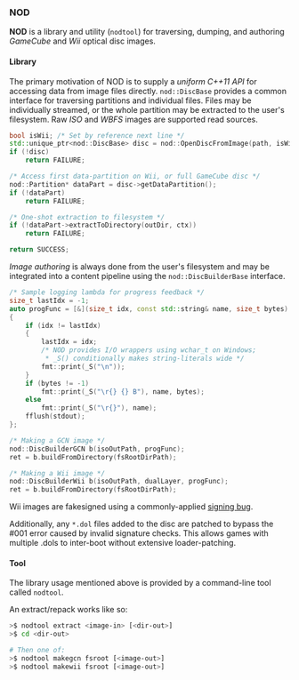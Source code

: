 ### NOD

**NOD** is a library and utility (`nodtool`) for traversing, dumping, and authoring
*GameCube* and *Wii* optical disc images.

#### Library

The primary motivation of NOD is to supply a *uniform C++11 API* for accessing data
from image files directly. `nod::DiscBase` provides a common interface for traversing partitions
and individual files. Files may be individually streamed, or the whole partition may be extracted
to the user's filesystem. Raw *ISO* and *WBFS* images are supported read sources.

```cpp
bool isWii; /* Set by reference next line */
std::unique_ptr<nod::DiscBase> disc = nod::OpenDiscFromImage(path, isWii);
if (!disc)
    return FAILURE;

/* Access first data-partition on Wii, or full GameCube disc */
nod::Partition* dataPart = disc->getDataPartition();
if (!dataPart)
    return FAILURE;

/* One-shot extraction to filesystem */
if (!dataPart->extractToDirectory(outDir, ctx))
    return FAILURE;

return SUCCESS;
```

*Image authoring* is always done from the user's filesystem and may be integrated into
a content pipeline using the `nod::DiscBuilderBase` interface.

```cpp
/* Sample logging lambda for progress feedback */
size_t lastIdx = -1;
auto progFunc = [&](size_t idx, const std::string& name, size_t bytes)
{
    if (idx != lastIdx)
    {
        lastIdx = idx;
        /* NOD provides I/O wrappers using wchar_t on Windows;
         * _S() conditionally makes string-literals wide */
        fmt::print(_S("\n"));
    }
    if (bytes != -1)
        fmt::print(_S("\r{} {} B"), name, bytes);
    else
        fmt::print(_S("\r{}"), name);
    fflush(stdout);
};

/* Making a GCN image */
nod::DiscBuilderGCN b(isoOutPath, progFunc);
ret = b.buildFromDirectory(fsRootDirPath);

/* Making a Wii image */
nod::DiscBuilderWii b(isoOutPath, dualLayer, progFunc);
ret = b.buildFromDirectory(fsRootDirPath);
```

Wii images are fakesigned using a commonly-applied [signing bug](http://wiibrew.org/wiki/Signing_bug).

Additionally, any `*.dol` files added to the disc are patched to bypass the #001 error caused by invalid signature checks.
This allows games with multiple .dols to inter-boot without extensive loader-patching.

#### Tool

The library usage mentioned above is provided by a command-line tool called `nodtool`.

An extract/repack works like so:

```sh
>$ nodtool extract <image-in> [<dir-out>]
>$ cd <dir-out>

# Then one of:
>$ nodtool makegcn fsroot [<image-out>]
>$ nodtool makewii fsroot [<image-out>]
```
